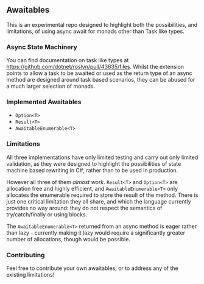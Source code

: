 ## Awaitables

This is an experimental repo designed to highlight both the possibilities, and limitations, of using async await for monads other than Task like types.

### Async State Machinery

You can find documentation on task like types at https://github.com/dotnet/roslyn/pull/43635/files. Whilst the extension points to allow a task to be awaited or used as the return type of an async method are designed around task based scenarios, they can be abused for a much larger selection of monads.

### Implemented Awaitables

- `Option<T>`
- `Result<T>`
- `AwaitableEnumerable<T>`

### Limitations

All three implementations have only limited testing and carry out only limited validation, as they were designed to highlight the possibilities of state machine based rewriting in C#, rather than to be used in production.

However all three of them *almost work*. `Result<T>` and `Option<T>` are allocation free and highly efficient, and `AwaitableEnumerable<T>` only allocates the enumerable required to store the result of the method. There is just one critical limitation they all share, and which the language currently provides no way around: they do not respect the semantics of try/catch/finally or using blocks.

The `AwaitableEnumerable<T>` returned from an async method is eager rather than lazy - currently making it lazy would require a significantly greater number of allocations, though would be possible.

### Contributing

Feel free to contribute your own awaitables, or to address any of the existing limitations!
